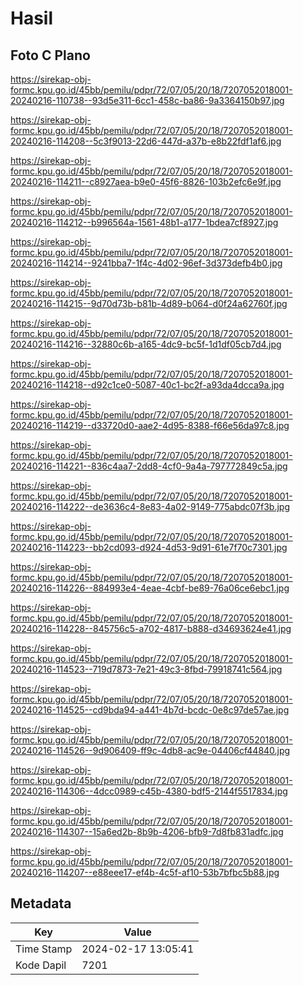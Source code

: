 # Hasil

## Foto C Plano

https://sirekap-obj-formc.kpu.go.id/45bb/pemilu/pdpr/72/07/05/20/18/7207052018001-20240216-110738--93d5e311-6cc1-458c-ba86-9a3364150b97.jpg

https://sirekap-obj-formc.kpu.go.id/45bb/pemilu/pdpr/72/07/05/20/18/7207052018001-20240216-114208--5c3f9013-22d6-447d-a37b-e8b22fdf1af6.jpg

https://sirekap-obj-formc.kpu.go.id/45bb/pemilu/pdpr/72/07/05/20/18/7207052018001-20240216-114211--c8927aea-b9e0-45f6-8826-103b2efc6e9f.jpg

https://sirekap-obj-formc.kpu.go.id/45bb/pemilu/pdpr/72/07/05/20/18/7207052018001-20240216-114212--b996564a-1561-48b1-a177-1bdea7cf8927.jpg

https://sirekap-obj-formc.kpu.go.id/45bb/pemilu/pdpr/72/07/05/20/18/7207052018001-20240216-114214--9241bba7-1f4c-4d02-96ef-3d373defb4b0.jpg

https://sirekap-obj-formc.kpu.go.id/45bb/pemilu/pdpr/72/07/05/20/18/7207052018001-20240216-114215--9d70d73b-b81b-4d89-b064-d0f24a62760f.jpg

https://sirekap-obj-formc.kpu.go.id/45bb/pemilu/pdpr/72/07/05/20/18/7207052018001-20240216-114216--32880c6b-a165-4dc9-bc5f-1d1df05cb7d4.jpg

https://sirekap-obj-formc.kpu.go.id/45bb/pemilu/pdpr/72/07/05/20/18/7207052018001-20240216-114218--d92c1ce0-5087-40c1-bc2f-a93da4dcca9a.jpg

https://sirekap-obj-formc.kpu.go.id/45bb/pemilu/pdpr/72/07/05/20/18/7207052018001-20240216-114219--d33720d0-aae2-4d95-8388-f66e56da97c8.jpg

https://sirekap-obj-formc.kpu.go.id/45bb/pemilu/pdpr/72/07/05/20/18/7207052018001-20240216-114221--836c4aa7-2dd8-4cf0-9a4a-797772849c5a.jpg

https://sirekap-obj-formc.kpu.go.id/45bb/pemilu/pdpr/72/07/05/20/18/7207052018001-20240216-114222--de3636c4-8e83-4a02-9149-775abdc07f3b.jpg

https://sirekap-obj-formc.kpu.go.id/45bb/pemilu/pdpr/72/07/05/20/18/7207052018001-20240216-114223--bb2cd093-d924-4d53-9d91-61e7f70c7301.jpg

https://sirekap-obj-formc.kpu.go.id/45bb/pemilu/pdpr/72/07/05/20/18/7207052018001-20240216-114226--884993e4-4eae-4cbf-be89-76a06ce6ebc1.jpg

https://sirekap-obj-formc.kpu.go.id/45bb/pemilu/pdpr/72/07/05/20/18/7207052018001-20240216-114228--845756c5-a702-4817-b888-d34693624e41.jpg

https://sirekap-obj-formc.kpu.go.id/45bb/pemilu/pdpr/72/07/05/20/18/7207052018001-20240216-114523--719d7873-7e21-49c3-8fbd-79918741c564.jpg

https://sirekap-obj-formc.kpu.go.id/45bb/pemilu/pdpr/72/07/05/20/18/7207052018001-20240216-114525--cd9bda94-a441-4b7d-bcdc-0e8c97de57ae.jpg

https://sirekap-obj-formc.kpu.go.id/45bb/pemilu/pdpr/72/07/05/20/18/7207052018001-20240216-114526--9d906409-ff9c-4db8-ac9e-04406cf44840.jpg

https://sirekap-obj-formc.kpu.go.id/45bb/pemilu/pdpr/72/07/05/20/18/7207052018001-20240216-114306--4dcc0989-c45b-4380-bdf5-2144f5517834.jpg

https://sirekap-obj-formc.kpu.go.id/45bb/pemilu/pdpr/72/07/05/20/18/7207052018001-20240216-114307--15a6ed2b-8b9b-4206-bfb9-7d8fb831adfc.jpg

https://sirekap-obj-formc.kpu.go.id/45bb/pemilu/pdpr/72/07/05/20/18/7207052018001-20240216-114207--e88eee17-ef4b-4c5f-af10-53b7bfbc5b88.jpg


## Metadata

| Key        | Value               |
| ---------- | ------------------- |
| Time Stamp | 2024-02-17 13:05:41 |
| Kode Dapil | 7201                |



